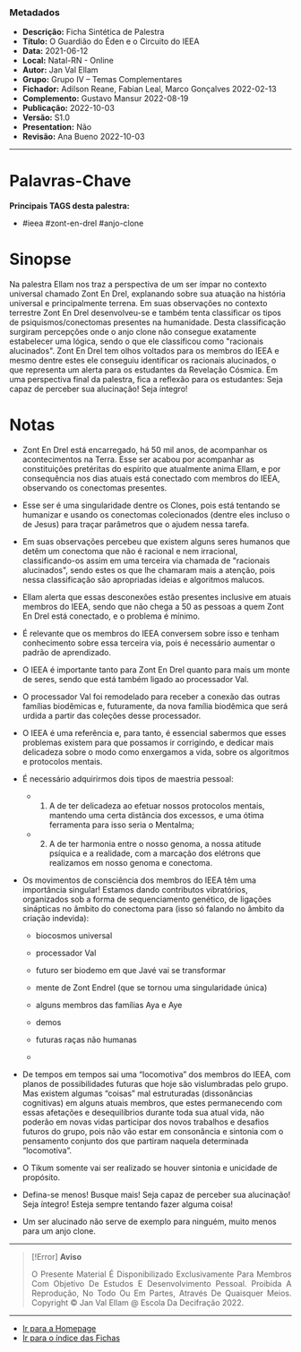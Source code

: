 ### Metadados

- **Descrição:** Ficha Sintética de Palestra
- **Título:** O Guardião do Éden e o Circuito do IEEA
- **Data:** 2021-06-12
- **Local:** Natal-RN - Online
- **Autor:** Jan Val Ellam
- **Grupo:** Grupo IV – Temas Complementares
- **Fichador:** Adilson Reane, Fabian Leal, Marco Gonçalves 2022-02-13 
- **Complemento:** Gustavo Mansur 2022-08-19
- **Publicação:** 2022-10-03
- **Versão:** S1.0 
- **Presentation:** Não 
- **Revisão:** Ana Bueno 2022-10-03

---
# Palavras-Chave
**Principais TAGS desta palestra:** 

- #ieea #zont-en-drel #anjo-clone

# Sinopse

Na palestra Ellam nos traz a perspectiva de um ser ímpar no contexto universal chamado Zont En Drel, explanando sobre sua atuação na história universal e principalmente terrena. Em suas observações no contexto terrestre Zont En Drel desenvolveu-se e também tenta classificar os tipos de psiquismos/conectomas presentes na humanidade. Desta classificação surgiram percepções onde o anjo clone não consegue exatamente estabelecer uma lógica, sendo o que ele classificou como "racionais alucinados". Zont En Drel tem olhos voltados para os membros do IEEA e mesmo dentre estes ele conseguiu identificar os racionais alucinados, o que representa um alerta para os estudantes da Revelação Cósmica. Em uma perspectiva final da palestra, fica a reflexão para os estudantes: Seja capaz de perceber sua alucinação! Seja íntegro!

# Notas

- Zont En Drel está encarregado, há 50 mil anos, de acompanhar os acontecimentos na Terra. Esse ser acabou por acompanhar as constituições pretéritas do espírito que atualmente anima Ellam, e por consequência nos dias atuais está conectado com membros do IEEA, observando os conectomas presentes.
- Esse ser é uma singularidade dentre os Clones, pois está tentando se humanizar e usando os conectomas colecionados (dentre eles incluso o de Jesus) para traçar parâmetros que o ajudem nessa tarefa. 
- Em suas observações percebeu que existem alguns seres humanos que detêm um conectoma que não é racional e nem irracional, classificando-os assim em uma terceira via chamada de "racionais alucinados", sendo estes os que lhe chamaram mais a atenção, pois nessa classificação são apropriadas ideias e algoritmos malucos. 
- Ellam alerta que essas desconexões estão presentes inclusive em atuais membros do IEEA, sendo que não chega a 50 as pessoas a quem Zont En Drel está conectado, e o problema é mínimo. 
- É relevante que os membros do IEEA conversem sobre isso e tenham  conhecimento sobre essa terceira via, pois é necessário aumentar o padrão de aprendizado. 
- O IEEA é importante tanto para Zont En Drel quanto para mais um monte de seres, sendo que está também ligado ao processador Val. 
- O processador Val foi remodelado para receber a conexão das outras famílias biodêmicas e, futuramente, da nova família biodêmica que será urdida a partir das coleções desse processador.
- O IEEA é uma referência e, para tanto, é essencial sabermos que esses problemas existem para que possamos ir corrigindo, e dedicar mais delicadeza sobre o modo como enxergamos a vida, sobre os algoritmos e protocolos mentais. 
- É necessário adquirirmos dois tipos de maestria pessoal:
	- 1) A de ter delicadeza ao efetuar nossos protocolos mentais, mantendo uma certa distância dos excessos, e uma ótima ferramenta para isso seria o Mentalma; 
	- 2) A de ter harmonia entre o nosso genoma, a nossa atitude psíquica e a realidade, com a marcação dos elétrons que realizamos em nosso genoma e conectoma.  

- Os movimentos de consciência dos membros do IEEA têm uma importância singular! Estamos dando contributos vibratórios, organizados sob a forma de sequenciamento genético, de ligações sinápticas no âmbito do conectoma para (isso só falando no âmbito da criação indevida):  

	- biocosmos universal  

	- processador Val  

	- futuro ser biodemo em que Javé vai se transformar  

	- mente de Zont Endrel (que se tornou uma singularidade única)  

	- alguns membros das famílias Aya e Aye  

	- demos  

	- futuras raças não humanas  
	- 
- De tempos em tempos sai uma “locomotiva” dos membros do IEEA, com planos de possibilidades futuras que hoje são vislumbradas pelo grupo. Mas existem algumas “coisas” mal estruturadas (dissonâncias cognitivas) em alguns atuais membros, que estes permanecendo com essas afetações e desequilíbrios durante toda sua atual vida, não poderão em novas vidas participar dos novos trabalhos e desafios futuros do grupo, pois não vão estar em consonância e sintonia com o pensamento conjunto dos que partiram naquela determinada “locomotiva”.  
- O Tikum somente vai ser realizado se houver sintonia e unicidade de propósito. 
- Defina-se menos! Busque mais! Seja capaz de perceber sua alucinação! Seja íntegro! Esteja sempre tentando fazer alguma coisa! 
- Um ser alucinado não serve de exemplo para ninguém, muito menos para um anjo clone.

---
> [!Error] **Aviso**
> <P Align="Justify">O Presente Material É Disponibilizado Exclusivamente Para Membros Com Objetivo De Estudos E Desenvolvimento Pessoal. Proibida A Reprodução, No Todo Ou Em Partes, Através De Quaisquer Meios. Copyright © Jan Val Ellam @ Escola Da Decifração 2022. </P>

---
- [Ir para a Homepage](Homepage.Canvas)
- [Ir para o índice das Fichas](Índice%20Geral%20Das%20Fichas.Canvas)
